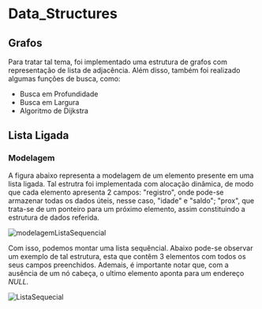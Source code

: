 # Data_Structures
 

## Grafos
Para tratar tal tema, foi implementado uma estrutura de grafos com representação de lista de adjacência. Além disso, também foi realizado algumas funções de busca, como:

- Busca em Profundidade
- Busca em Largura
- Algoritmo de Dijkstra

## Lista Ligada
### Modelagem

A figura abaixo representa a modelagem de um elemento presente em uma lista ligada. Tal estrutra foi implementada com alocação dinâmica, de modo que cada elemento apresenta 2 campos: "registro", onde pode-se armazenar todas os dados úteis, nesse caso, "idade" e "saldo"; "prox", que trata-se de um ponteiro para um próximo elemento, assim constituindo a estrutura de dados referida.

![modelagemListaSequencial](
https://github.com/FranciscoGJR/Data_Structures/blob/main/Imagens/ModelagemListaLigada.png)


Com isso, podemos montar uma lista sequêncial. Abaixo pode-se observar um exemplo de tal estrutura, esta que contêm 3 elementos com todos os seus campos preenchidos. Ademais, é importante notar que, com a ausência de um nó cabeça, o ultimo elemento aponta para um endereço _NULL_.

![ListaSequecial](
https://github.com/FranciscoGJR/Data_Structures/blob/main/Imagens/ListaSequencial.png)
